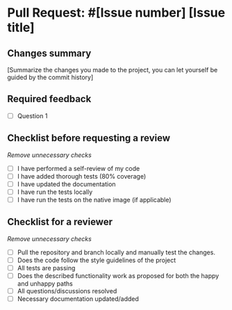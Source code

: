# Pull Request: #[Issue number] [Issue title]

## Changes summary

[Summarize the changes you made to the project, you can let yourself be guided by the commit history]

## Required feedback

- [ ] Question 1

## Checklist before requesting a review
_Remove unnecessary checks_
- [ ] I have performed a self-review of my code
- [ ] I have added thorough tests (80% coverage)
- [ ] I have updated the documentation
- [ ] I have run the tests locally
- [ ] I have run the tests on the native image (if applicable)

## Checklist for a reviewer
_Remove unnecessary checks_
- [ ] Pull the repository and branch locally and manually test the changes.
- [ ] Does the code follow the style guidelines of the project
- [ ] All tests are passing
- [ ] Does the described functionality work as proposed for both the happy and unhappy paths
- [ ] All questions/discussions resolved
- [ ] Necessary documentation updated/added
